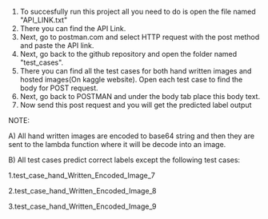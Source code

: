 1. To succesfully run this project all you need to do is open the file named "API_LINK.txt"
2. There you can find the API Link.
3. Next, go to postman.com and select HTTP request with the post method and paste the API link.
4. Next, go back to the github repository and open the folder named "test_cases".
5. There you can find all the test cases for both hand written images and hosted images(On kaggle website). Open each test case to find the body for POST request.
6. Next, go back to POSTMAN and under the body tab place this body text.
7. Now send this post request and you will get the predicted label output


NOTE: 

A) All hand written images are encoded to base64 string and then they are sent to the lambda function where it will be decode into an image.


B) All test cases predict correct labels except the following test cases:

  1.test_case_hand_Written_Encoded_Image_7

  2.test_case_hand_Written_Encoded_Image_8

  3.test_case_hand_Written_Encoded_Image_9
